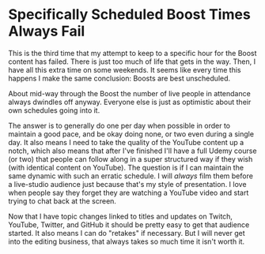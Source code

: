 # Specifically Scheduled Boost Times Always Fail

This is the third time that my attempt to keep to a specific hour for
the Boost content has failed. There is just too much of life that gets
in the way. Then, I have all this extra time on some weekends. It seems
like every time this happens I make the same conclusion: Boosts are best
unscheduled.

About mid-way through the Boost the number of live people in attendance
always dwindles off anyway. Everyone else is just as optimistic about
their own schedules going into it.

The answer is to generally do one per day when possible in order to
maintain a good pace, and be okay doing none, or two even during a
single day. It also means I need to take the quality of the YouTube
content up a notch, which also means that after I've finished I'll have
a full Udemy course (or two) that people can follow along in a super
structured way if they wish (with identical content on YouTube). The
question is if I can maintain the same dynamic with such an erratic
schedule. I will *always* film them before a live-studio audience just
because that's my style of presentation. I love when people say they
forget they are watching a YouTube video and start trying to chat back
at the screen.

Now that I have topic changes linked to titles and updates on Twitch,
YouTube, Twitter, and GitHub it should be pretty easy to get that
audience started. It also means I can do "retakes" if necessary. But I
will never get into the editing business, that always takes so much time
it isn't worth it.
